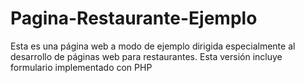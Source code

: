 # Pagina-Restaurante-Ejemplo
Esta es una página web a modo de ejemplo dirigida especialmente al desarrollo de páginas web para restaurantes.
Esta versión incluye formulario implementado con PHP